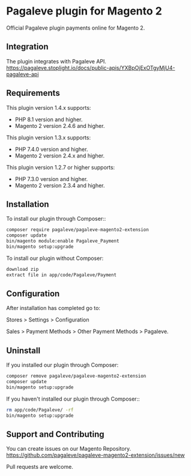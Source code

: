 # Pagaleve plugin for Magento 2
Official Pagaleve plugin payments online for Magento 2.

## Integration
The plugin integrates with Pagaleve API.
https://pagaleve.stoplight.io/docs/public-apis/YXBpOjExOTgyMjU4-pagaleve-api

## Requirements
This plugin version 1.4.x supports:
- PHP 8.1 version and higher.
- Magento 2 version 2.4.6 and higher.

This plugin version 1.3.x supports:
- PHP 7.4.0 version and higher.
- Magento 2 version 2.4.x and higher.

This plugin version 1.2.7 or higher supports:
- PHP 7.3.0 version and higher.
- Magento 2 version 2.3.4 and higher.

## Installation
To install our plugin through Composer::
```bash
composer require pagaleve/pagaleve-magento2-extension
composer update
bin/magento module:enable Pagaleve_Payment
bin/magento setup:upgrade
```
To install our plugin without Composer:
```bash
download zip
extract file in app/code/Pagaleve/Payment
```

## Configuration
After installation has completed go to:

Stores > Settings > Configuration

Sales > Payment Methods > Other Payment Methods > Pagaleve.

## Uninstall
If you installed our plugin through Composer:
```bash
composer remove pagaleve/pagaleve-magento2-extension
composer update
bin/magento setup:upgrade
```
If you haven't installed our plugin through Composer::
```bash
rm app/code/Pagaleve/ -rf
bin/magento setup:upgrade
```

## Support and Contributing
You can create issues on our Magento Repository.
https://github.com/pagaleve/pagaleve-magento2-extension/issues/new

Pull requests are welcome.
